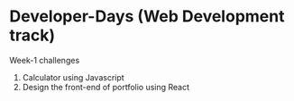 # Developer-Days (Web Development track)

Week-1 challenges
  1) Calculator using Javascript
  2) Design the front-end of portfolio using React

